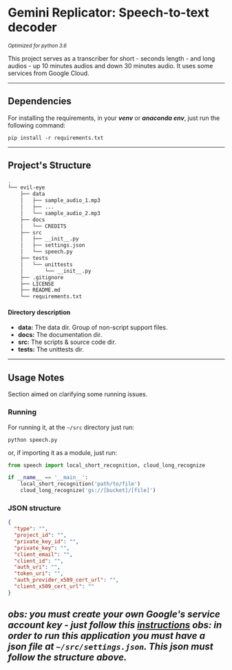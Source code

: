 # Gemini Replicator: Speech-to-text decoder

<small>_Optimized for python 3.6_</small>

This project serves as a transcriber for short - seconds length - and long 
audios - up 10 minutes audios and down 30 minutes audio. It uses some services
from Google Cloud.

----------------------

## Dependencies

For installing the requirements, in your ___venv___ or ___anaconda env___, 
just run the following command:

```shell script
pip install -r requirements.txt
```
----------------

## Project's Structure

```bash 
.
└── evil-eye
    ├── data
    │   ├── sample_audio_1.mp3
    │   ├── ...
    │   └── sample_audio_2.mp3
    ├── docs
    │   └── CREDITS
    ├── src
    │   ├── __init__.py
    │   ├── settings.json
    │   └── speech.py
    ├── tests
    │   └── unittests
    │       └── __init__.py
    ├── .gitignore
    ├── LICENSE
    ├── README.md
    └── requirements.txt
```

#### Directory description

- __data:__ The data dir. Group of non-script support files.
- __docs:__ The documentation dir.
- __src:__ The scripts & source code dir.
- __tests:__ The unittests dir.

----------------

## Usage Notes

Section aimed on clarifying some running issues.

### Running

For running it, at the `~/src` directory just run:

```shell script
python speech.py
``` 

or, if importing it as a module, just run:
````python
from speech import local_short_recognition, cloud_long_recognize

if __name__ == '__main__':
    local_short_recognition('path/to/file')
    cloud_long_recognize('gs://[bucket]/[file]')
````

### JSON structure

````json
{
  "type": "",
  "project_id": "",
  "private_key_id": "",
  "private_key": "",
  "client_email": "",
  "client_id": "",
  "auth_uri": "",
  "token_uri": "",
  "auth_provider_x509_cert_url": "",
  "client_x509_cert_url": ""
}

````

_obs: you must create your own Google's service account key - just follow this [instructions](https://cloud.google.com/video-intelligence/docs/common/auth)_
_obs: in order to run this application you must have a json file at `~/src/settings.json`. This json must follow the structure above._
---------------
